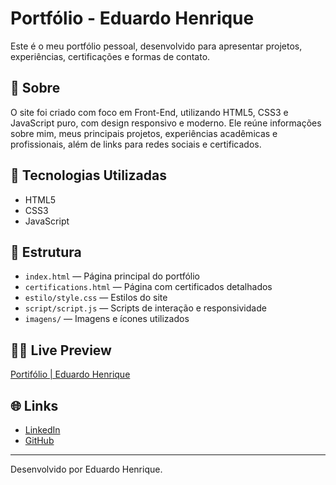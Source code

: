 # Portfólio - Eduardo Henrique

Este é o meu portfólio pessoal, desenvolvido para apresentar projetos, experiências, certificações e formas de contato.

## 📄 Sobre

O site foi criado com foco em Front-End, utilizando HTML5, CSS3 e JavaScript puro, com design responsivo e moderno. Ele reúne informações sobre mim, meus principais projetos, experiências acadêmicas e profissionais, além de links para redes sociais e certificados.

## 🚀 Tecnologias Utilizadas

- HTML5
- CSS3
- JavaScript

## 📁 Estrutura

- `index.html` — Página principal do portfólio
- `certifications.html` — Página com certificados detalhados
- `estilo/style.css` — Estilos do site
- `script/script.js` — Scripts de interação e responsividade
- `imagens/` — Imagens e ícones utilizados

## 👨‍💻 Live Preview

[Portifólio | Eduardo Henrique](https://duduhnrq.github.io/portifolio-edu/)

## 🌐 Links

- [LinkedIn](https://www.linkedin.com/in/eduardo-hnrque/)
- [GitHub](https://github.com/duduhnrq)

---

Desenvolvido por Eduardo Henrique.
